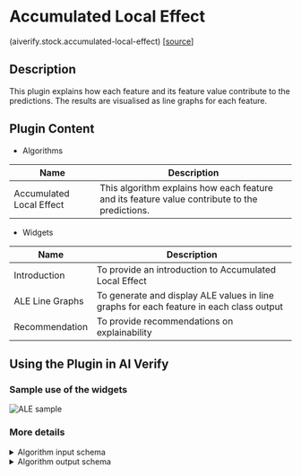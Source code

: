 # Accumulated Local Effect
(aiverify.stock.accumulated-local-effect) [[source](https://github.com/IMDA-BTG/aiverify/tree/main/stock-plugins/aiverify.stock.accumulated-local-effect)]

## Description

This plugin explains how each feature and its feature value contribute to the predictions. The results are visualised as line graphs for each feature.

## Plugin Content
- Algorithms
  
| Name                    | Description                                                                                                    |
| ----------------------- | -------------------------------------------------------------------------------------------------------------- |
| Accumulated Local Effect | This algorithm explains how each feature and its feature value contribute to the predictions. |


- Widgets

| Name            | Description                                                                            |
| --------------- | -------------------------------------------------------------------------------------- |
| Introduction    | To provide an introduction to Accumulated Local Effect                        |
| ALE Line Graphs | To generate and display ALE values in line graphs for each feature in each class output |
| Recommendation  | To provide recommendations on explainability                               |

## Using the Plugin in AI Verify
<!-- ### Data Preparation
- Tabular dataset ([Tutorial for Preparation](https://imda-btg.github.io/aiverify/getting-started/prepare-tabular/)) -->


### Sample use of the widgets

![ALE sample](../images/ale_sample.png)


### More details
<details>
<summary> Algorithm input schema </summary>

```json
{
    "title": "Algorithm Plugin Input Arguments",
    "description": "A schema for algorithm plugin input arguments",
    "type": "object",
    "properties": {
    }
}
```

</details>

<details>
<summary>Algorithm output schema </summary>

```json
{
    "title": "Algorithm Plugin Output Arguments",
    "description": "A schema for algorithm plugin output arguments",
    "type": "object",
    "required": [
      "feature_names",
      "results"
    ],
    "minProperties": 1,
    "properties": {
      "feature_names": {
        "type": "array",
        "description": "Array of feature names",
        "minItems": 1,
        "items": {
          "type": "string"
        }
      },
      "results": {
        "title": "Matrix of feature values (# feature names)",
        "description": "The results of feature names",
        "type": "array",
        "minItems": 1,
        "items": {
          "description": "Results of indices, ale, and size",
          "type": "object",
          "required": [
            "indices",
            "ale",
            "size"
          ],
          "minProperties": 3,
          "properties": {
            "indices": {
              "title": "Indices",
              "type": "array",
              "minItems": 1,
              "items": {
                "type": "number"
              }
            },
            "ale": {
              "title": "ale (# of indices)",
              "type": "array",
              "minItems": 1,
              "items": {
                "type": "number"
              }
            },
            "size": {
              "title": "size (# of indices)",
              "type": "array",
              "minItems": 1,
              "items": {
                "type": "number"
              }
            }
          }
        }
      }
    }
  }
```

</details>
